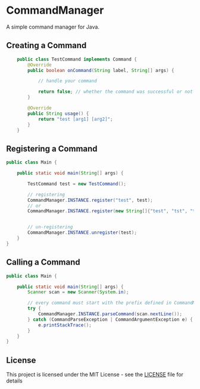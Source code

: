 # CommandManager
A simple command manager for Java.

## Creating a Command

```java
    public class TestCommand implements Command {
        @Override
        public boolean onCommand(String label, String[] args) {

            // handle your command

            return false; // whether the command was successful or not
        }

        @Override
        public String usage() {
            return "test [arg1] [arg2]";
        }
    }
```

## Registering a Command
```java
public class Main {

    public static void main(String[] args) {

        TestCommand test = new TestCommand();

        // registering
        CommandManager.INSTANCE.register("test", test);
        // or
        CommandManager.INSTANCE.register(new String[]{"test", "tst", "t"}, test);


        // un-registering
        CommandManager.INSTANCE.unregister(test);
    }
}
```

## Calling a Command
```java
public class Main {

    public static void main(String[] args) {
        Scanner scan = new Scanner(System.in);

        // every command must start with the prefix defined in CommandManager
        try {
            CommandManager.INSTANCE.parseCommand(scan.nextLine());
        } catch (CommandParseException | CommandArgumentException e) {
            e.printStackTrace();
        }
    }
}
```

## License
This project is licensed under the MIT License - see the [LICENSE](LICENSE) file for details